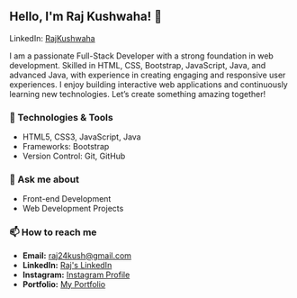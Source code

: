## Hello, I'm Raj Kushwaha! 👋
LinkedIn: [RajKushwaha](https://www.linkedin.com/in/rajkushwaha0111)

I am a passionate Full-Stack Developer with a strong foundation in web development. Skilled in HTML, CSS, Bootstrap, JavaScript, Java, and advanced Java, with experience in creating engaging and responsive user experiences. I enjoy building interactive web applications and continuously learning new technologies. Let’s create something amazing together!

### 🧰 Technologies & Tools
- HTML5, CSS3, JavaScript, Java
- Frameworks: Bootstrap
- Version Control: Git, GitHub

### 💬 Ask me about
- Front-end Development
- Web Development Projects

### 📫 How to reach me
- **Email:** raj24kush@gmail.com
- **LinkedIn:** [Raj's LinkedIn](https://www.linkedin.com/in/rajkushwaha0111)
- **Instagram:** [Instagram Profile](https://www.instagram.com/rajkushwaha7584)
- **Portfolio:** [My Portfolio](https://rajkushwaha7584.github.io/Portfolio/)
